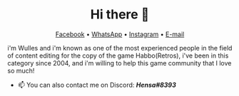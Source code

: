 <h1 align="center">Hi there 👋</h1>

<p align="center">
  <a href="https://www.facebook.com/oisouhen/" target="_blank">Facebook</a> •
  <a href="https://api.whatsapp.com/send?phone=5515997672647&text=Hi%20Wulles%20👋)" target="_blank">WhatsApp</a> •
  <a href="https://instagram.com/oisouhen/" target="_blank">Instagram</a> •
  <a href="mailto:oisouhen@icloud.com">E-mail</a>  
</p>

i'm Wulles and i'm known as one of the most experienced people in the field of content editing for the copy of the game Habbo(Retros), i've been in this category since 2004, and i'm willing to help this game community that I love so much!

* 📫 You can also contact me on Discord: ___Hensa#8393___
